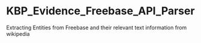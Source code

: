 # KBP_Evidence_Freebase_API_Parser
Extracting Entities from Freebase and their relevant text information from wikipedia
